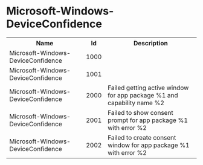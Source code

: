 # Microsoft-Windows-DeviceConfidence

<table>
<colgroup><col/><col/><col/></colgroup>
<tr><th>Name</th><th>Id</th><th>Description</th></tr>
<tr><td>Microsoft-Windows-DeviceConfidence</td><td>1000</td><td></td></tr>
<tr><td>Microsoft-Windows-DeviceConfidence</td><td>1001</td><td></td></tr>
<tr><td>Microsoft-Windows-DeviceConfidence</td><td>2000</td><td>Failed getting active window for app package %1 and capability name %2</td></tr>
<tr><td>Microsoft-Windows-DeviceConfidence</td><td>2001</td><td>Failed to show consent prompt for app package %1 with error %2</td></tr>
<tr><td>Microsoft-Windows-DeviceConfidence</td><td>2002</td><td>Failed to create consent window for app package %1 with error %2</td></tr>
</table>
